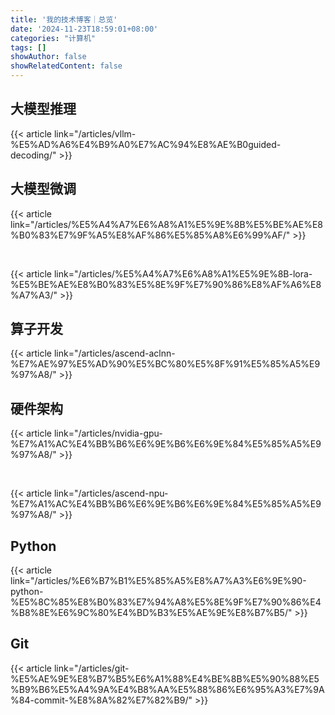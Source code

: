 ```yaml
---
title: '我的技术博客｜总览'
date: '2024-11-23T18:59:01+08:00'
categories: "计算机"
tags: []
showAuthor: false
showRelatedContent: false
---
```


## 大模型推理

{{< article link="/articles/vllm-%E5%AD%A6%E4%B9%A0%E7%AC%94%E8%AE%B0guided-decoding/" >}}

## 大模型微调

{{< article link="/articles/%E5%A4%A7%E6%A8%A1%E5%9E%8B%E5%BE%AE%E8%B0%83%E7%9F%A5%E8%AF%86%E5%85%A8%E6%99%AF/" >}}

<br>

{{< article link="/articles/%E5%A4%A7%E6%A8%A1%E5%9E%8B-lora-%E5%BE%AE%E8%B0%83%E5%8E%9F%E7%90%86%E8%AF%A6%E8%A7%A3/" >}}

## 算子开发

{{< article link="/articles/ascend-aclnn-%E7%AE%97%E5%AD%90%E5%BC%80%E5%8F%91%E5%85%A5%E9%97%A8/" >}}

## 硬件架构

{{< article link="/articles/nvidia-gpu-%E7%A1%AC%E4%BB%B6%E6%9E%B6%E6%9E%84%E5%85%A5%E9%97%A8/" >}}

<br>

{{< article link="/articles/ascend-npu-%E7%A1%AC%E4%BB%B6%E6%9E%B6%E6%9E%84%E5%85%A5%E9%97%A8/" >}}

## Python

{{< article link="/articles/%E6%B7%B1%E5%85%A5%E8%A7%A3%E6%9E%90-python-%E5%8C%85%E8%B0%83%E7%94%A8%E5%8E%9F%E7%90%86%E4%B8%8E%E6%9C%80%E4%BD%B3%E5%AE%9E%E8%B7%B5/" >}}

## Git

{{< article link="/articles/git-%E5%AE%9E%E8%B7%B5%E6%A1%88%E4%BE%8B%E5%90%88%E5%B9%B6%E5%A4%9A%E4%B8%AA%E5%88%86%E6%95%A3%E7%9A%84-commit-%E8%8A%82%E7%82%B9/" >}}
